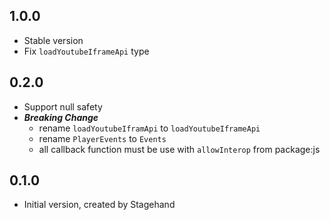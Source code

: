 ## 1.0.0

- Stable version
- Fix `loadYoutubeIframeApi` type

## 0.2.0

- Support null safety
- **_Breaking Change_**
  - rename `loadYoutubeIframApi` to `loadYoutubeIframeApi`
  - rename `PlayerEvents` to `Events`
  - all callback function must be use with `allowInterop` from package:js

## 0.1.0

- Initial version, created by Stagehand
